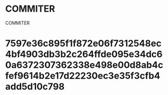 # COMMITER
COMMITER






# 7597e36c895f1f872e06f7312548ec4bf4903db3b2c264ffde095e34dc60a6372307362338e498e00d8ab4cfef9614b2e17d22230ec3e35f3cfb4add5d10c798
